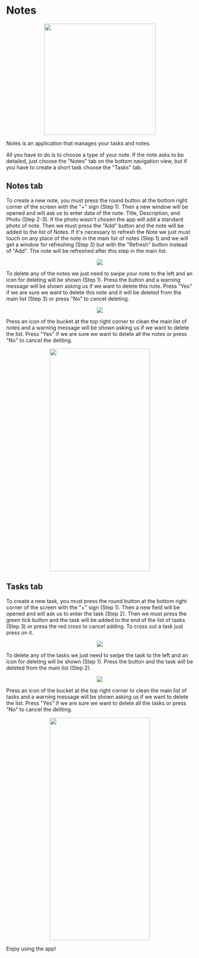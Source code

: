 # Notes

<p align="center">
  <img src="https://github.com/GreeenGoo/For_documentations/blob/main/Notes/Notes_icon.png?raw=true" width="300" height="300">
</p>

Notes is an application that manages your tasks and notes. 

All you have to do is to choose a type of your note. If the note asks to be detailed, just choose the "Notes" tab on the bottom navigation view, but if you have to create a short task choose the "Tasks" tab.

## Notes tab

To create a new note, you must press the round button at the bottom right corner of the screen with the "+" sign (Step 1). Then a new window will be opened and will ask us to enter data of the note: Title, Description, and Photo (Step 2-3). If the photo wasn't chosen the app will add a standard photo of note. Then we must press the "Add" button and the note will be added to the list of Notes. If it's necessary to refresh the Note we just must touch on any place of the note in the main list of notes (Step 1) and we will get a window for refreshing (Step 3) but with the "Refresh" button instead of "Add". The note will be refreshed after this step in the main list.


<p align="center">
  <img src="https://github.com/GreeenGoo/For_documentations/blob/main/Notes/1-3%20Notes%20adding%20a%20new%20note.png?raw=true">
</p>

To delete any of the notes we just need to swipe your note to the left and an icon for deleting will be shown (Step 1). Press the button and a warning message will be shown asking us if we want to delete this note. Press "Yes" if we are sure we want to delete this note and it will be deleted from the main list (Step 3) or press "No" to cancel deleting.

<p align="center">
  <img src="https://github.com/GreeenGoo/For_documentations/blob/main/Notes/1-4%20Deliting%20a%20note.png?raw=true">
</p>

Press an icon of the bucket at the top right corner to clean the main list of notes and a warning message will be shown asking us if we want to delete the list. Press "Yes" if we are sure we want to delete all the notes or press "No" to cancel the deliting.

<p align="center">
  <img src="https://github.com/GreeenGoo/For_documentations/blob/main/Notes/7%20Notes%20Delete%20all%20the%20table.jpg?raw=true" width="270" height="600">
</p>

## Tasks tab

To create a new task, you must press the round button at the bottom right corner of the screen with the "+" sign (Step 1). Then a new field will be opened and will ask us to enter the task (Step 2). Then we must press the green tick button and the task will be added to the end of the list of tasks (Step 3) or press the red cross to cancel adding. To cross out a task just press on it.

<p align="center">
  <img src="https://github.com/GreeenGoo/For_documentations/blob/main/Notes/9-10%20Tasks%20adding%20a%20task%20new.png?raw=true">
</p>

To delete any of the tasks we just need to swipe the task to the left and an icon for deleting will be shown (Step 1). Press the button and the task will be deleted from the main list (Step 2).

<p align="center">
  <img src="https://github.com/GreeenGoo/For_documentations/blob/main/Notes/11-12%20Tasks%20deliting.png?raw=true">
</p>

Press an icon of the bucket at the top right corner to clean the main list of tasks and a warning message will be shown asking us if we want to delete the list. Press "Yes" if we are sure we want to delete all the tasks or press "No" to cancel the deliting.

<p align="center">
  <img src="https://github.com/GreeenGoo/For_documentations/blob/main/Notes/13%20Tasks%20remove%20all%20the%20table.jpg?raw=true" width="270" height="600">
</p>

Enjoy using the app!
